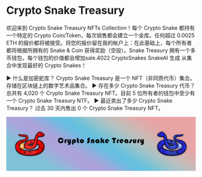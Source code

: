 # Crypto Snake Treasury

欢迎来到 Crypto Snake Treasury NFTs Collection！每个 Crypto Snake 都持有一个特定的 Crypto Coin/Token，每次销售都会建立一个金库。任何超过 0.0025 ETH 的报价都将被接受。将您的报价留在我的帐户上：在此基础上，每个所有者都将根据所拥有的 Snake & Coin 获得奖励（空投）。Snake Treasury 拥有一个多币钱包，每个钱包的价值都会增加sale.4022 CryptoSnakes SnakeAI 生成 从集合中发现最好的 Crypto Snakes！

▶ 什么是加密蛇库？
Crypto Snake Treasury 是一个 NFT（非同质代币）集合。存储在区块链上的数字艺术品集合。
▶ 存在多少 Crypto Snake Treasury 代币？
总共有 4,020 个 Crypto Snake Treasury NFT。目前 5 位所有者的钱包中至少有一个 Crypto Snake Treasury NTF。
▶ 最近卖出了多少 Crypto Snake Treasury？
过去 30 天内售出 0 个 Crypto Snake Treasury NFT。

![nft](unnamed.png)
